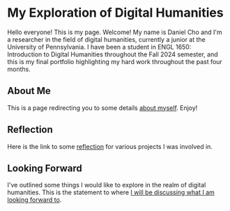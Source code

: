 # My Exploration of Digital Humanities

Hello everyone! This is my page. Welcome!
My name is Daniel Cho and I'm a researcher in the field of digital humanities, currently a junior at the University of Pennsylvania. I have been a student in ENGL 1650: Introduction to Digital Humanities throughout the Fall 2024 semester, and this is my final portfolio highlighting my hard work throughout the past four months.

## About Me

This is a page redirecting you to some details [about myself](about.html). Enjoy!

## Reflection

Here is the link to some [reflection](reflection.html) for various projects I was involved in.

## Looking Forward

I've outlined some things I would like to explore in the realm of digital humanities.
This is the statement to where [I will be discussing what I am looking forward to](lookingforward.html).
